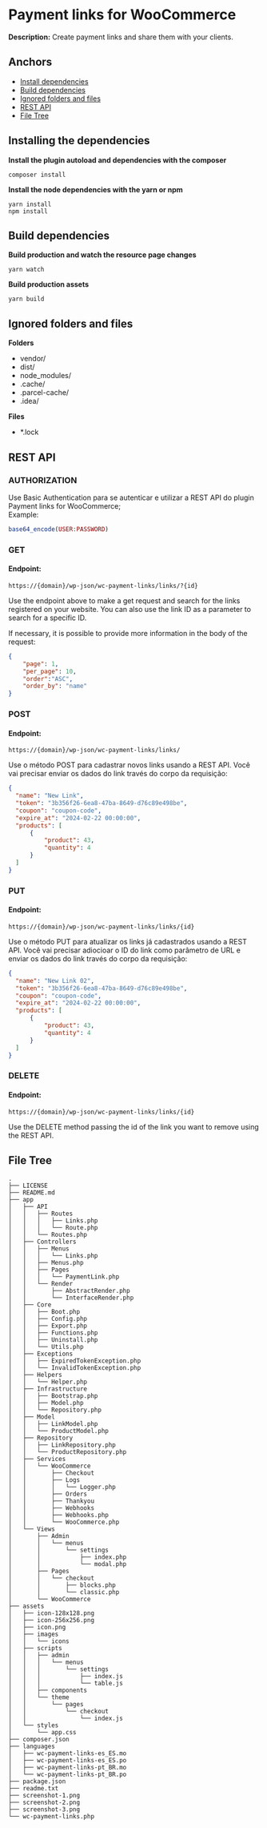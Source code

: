 # Payment links for WooCommerce

**Description:** Create payment links and share them with your clients.

## Anchors
- [Install dependencies](#install)
- [Build dependencies](#build)
- [Ignored folders and files](#ignore)
- [REST API](#api)
- [File Tree](#tree)



<h2 id="install">Installing the dependencies</h1>

**Install the plugin autoload and dependencies with the composer**
``` 
composer install
```

**Install the node dependencies with the yarn or npm**
``` 
yarn install
npm install
```

<h2 id="build">Build dependencies</h2>

**Build production and watch the resource page changes**
```
yarn watch
```

**Build production assets**
```
yarn build
```

<h2 id="ignore">Ignored folders and files</h2>

**Folders**
- vendor/
- dist/
- node_modules/
- .cache/
- .parcel-cache/
- .idea/

**Files**
- *.lock


<h2 id="api">REST API</h1>

### AUTHORIZATION
Use Basic Authentication para se autenticar e utilizar a REST API do plugin Payment links for WooCommerce;
<br>
Example: 
```PHP
base64_encode(USER:PASSWORD)
```
### GET
#### Endpoint: 
```
https://{domain}/wp-json/wc-payment-links/links/?{id}
```

Use the endpoint above to make a get request and search for the links registered on your website. You can also use the link ID as a parameter to search for a specific ID.

If necessary, it is possible to provide more information in the body of the request:
```JSON
{
    "page": 1,
    "per_page": 10,
    "order":"ASC",
    "order_by": "name"
}
```

### POST
#### Endpoint:
```
https://{domain}/wp-json/wc-payment-links/links/
```
Use o método POST para cadastrar novos links usando a REST API. Você vai precisar enviar os dados do link través do corpo da requisição: 
```JSON
{
  "name": "New Link",
  "token": "3b356f26-6ea8-47ba-8649-d76c89e498be",
  "coupon": "coupon-code",
  "expire_at": "2024-02-22 00:00:00",
  "products": [
      {
          "product": 43,
          "quantity": 4
      }
  ]
}
```

### PUT
#### Endpoint:
```
https://{domain}/wp-json/wc-payment-links/links/{id}
```
Use o método PUT para atualizar os links já cadastrados usando a REST API. Você vai precisar adiocioar o ID do link como parâmetro de URL e enviar os dados do link través do corpo da requisição:
```JSON
{
  "name": "New Link 02",
  "token": "3b356f26-6ea8-47ba-8649-d76c89e498be",
  "coupon": "coupon-code",
  "expire_at": "2024-02-22 00:00:00",
  "products": [
      {
          "product": 43,
          "quantity": 4
      }
  ]
}
```

### DELETE
#### Endpoint:
```
https://{domain}/wp-json/wc-payment-links/links/{id}
```
Use the DELETE method passing the id of the link you want to remove using the REST API.

<h2 id="tree">File Tree</h2>

```
.
├── LICENSE
├── README.md
├── app
│   ├── API
│   │   ├── Routes
│   │   │   ├── Links.php
│   │   │   └── Route.php
│   │   └── Routes.php
│   ├── Controllers
│   │   ├── Menus
│   │   │   └── Links.php
│   │   ├── Menus.php
│   │   ├── Pages
│   │   │   └── PaymentLink.php
│   │   └── Render
│   │       ├── AbstractRender.php
│   │       └── InterfaceRender.php
│   ├── Core
│   │   ├── Boot.php
│   │   ├── Config.php
│   │   ├── Export.php
│   │   ├── Functions.php
│   │   ├── Uninstall.php
│   │   └── Utils.php
│   ├── Exceptions
│   │   ├── ExpiredTokenException.php
│   │   └── InvalidTokenException.php
│   ├── Helpers
│   │   └── Helper.php
│   ├── Infrastructure
│   │   ├── Bootstrap.php
│   │   ├── Model.php
│   │   └── Repository.php
│   ├── Model
│   │   ├── LinkModel.php
│   │   └── ProductModel.php
│   ├── Repository
│   │   ├── LinkRepository.php
│   │   └── ProductRepository.php
│   ├── Services
│   │   └── WooCommerce
│   │       ├── Checkout
│   │       ├── Logs
│   │       │   └── Logger.php
│   │       ├── Orders
│   │       ├── Thankyou
│   │       ├── Webhooks
│   │       ├── Webhooks.php
│   │       └── WooCommerce.php
│   └── Views
│       ├── Admin
│       │   └── menus
│       │       └── settings
│       │           ├── index.php
│       │           └── modal.php
│       ├── Pages
│       │   └── checkout
│       │       ├── blocks.php
│       │       └── classic.php
│       └── WooCommerce
├── assets
│   ├── icon-128x128.png
│   ├── icon-256x256.png
│   ├── icon.png
│   ├── images
│   │   └── icons
│   ├── scripts
│   │   ├── admin
│   │   │   └── menus
│   │   │       └── settings
│   │   │           ├── index.js
│   │   │           └── table.js
│   │   ├── components
│   │   └── theme
│   │       └── pages
│   │           └── checkout
│   │               └── index.js
│   └── styles
│       └── app.css
├── composer.json
├── languages
│   ├── wc-payment-links-es_ES.mo
│   ├── wc-payment-links-es_ES.po
│   ├── wc-payment-links-pt_BR.mo
│   └── wc-payment-links-pt_BR.po
├── package.json
├── readme.txt
├── screenshot-1.png
├── screenshot-2.png
├── screenshot-3.png
└── wc-payment-links.php
```

